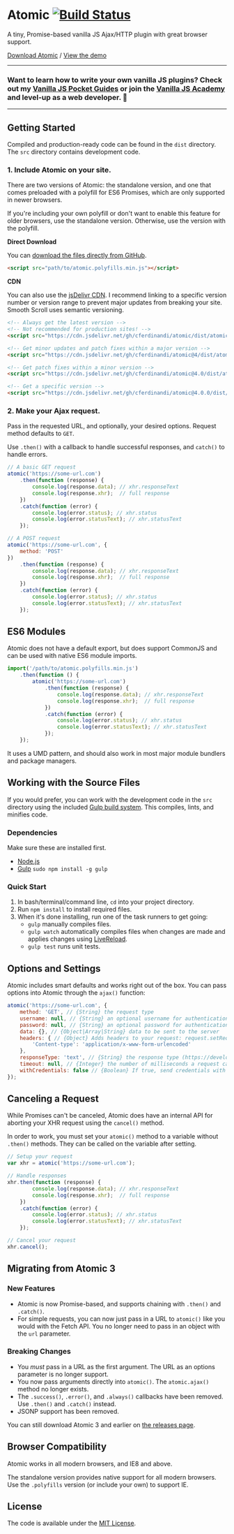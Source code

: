 # Atomic [![Build Status](https://travis-ci.org/cferdinandi/atomic.svg)](https://travis-ci.org/cferdinandi/atomic)

A tiny, Promise-based vanilla JS Ajax/HTTP plugin with great browser support.

[Download Atomic](https://github.com/cferdinandi/atomic/archive/master.zip) / [View the demo](http://cferdinandi.github.io/atomic/)


<hr>

### Want to learn how to write your own vanilla JS plugins? Check out my [Vanilla JS Pocket Guides](https://vanillajsguides.com/) or join the [Vanilla JS Academy](https://vanillajsacademy.com) and level-up as a web developer. 🚀

<hr>



## Getting Started

Compiled and production-ready code can be found in the `dist` directory. The `src` directory contains development code.

### 1. Include Atomic on your site.

There are two versions of Atomic: the standalone version, and one that comes preloaded with a polyfill for ES6 Promises, which are only supported in newer browsers.

If you're including your own polyfill or don't want to enable this feature for older browsers, use the standalone version. Otherwise, use the version with the polyfill.

**Direct Download**

You can [download the files directly from GitHub](https://github.com/cferdinandi/atomic/archive/master.zip).

```html
<script src="path/to/atomic.polyfills.min.js"></script>
```

**CDN**

You can also use the [jsDelivr CDN](https://cdn.jsdelivr.net/gh/cferdinandi/atomic/dist/). I recommend linking to a specific version number or version range to prevent major updates from breaking your site. Smooth Scroll uses semantic versioning.

```html
<!-- Always get the latest version -->
<!-- Not recommended for production sites! -->
<script src="https://cdn.jsdelivr.net/gh/cferdinandi/atomic/dist/atomic.polyfills.min.js"></script>

<!-- Get minor updates and patch fixes within a major version -->
<script src="https://cdn.jsdelivr.net/gh/cferdinandi/atomic@4/dist/atomic.polyfills.min.js"></script>

<!-- Get patch fixes within a minor version -->
<script src="https://cdn.jsdelivr.net/gh/cferdinandi/atomic@4.0/dist/atomic.polyfills.min.js"></script>

<!-- Get a specific version -->
<script src="https://cdn.jsdelivr.net/gh/cferdinandi/atomic@4.0.0/dist/atomic.polyfills.min.js"></script>
```

### 2. Make your Ajax request.

Pass in the requested URL, and optionally, your desired options. Request method defaults to `GET`.

Use `.then()` with a callback to handle successful responses, and `catch()` to handle errors.

```js
// A basic GET request
atomic('https://some-url.com')
	.then(function (response) {
		console.log(response.data); // xhr.responseText
		console.log(response.xhr);  // full response
	})
	.catch(function (error) {
		console.log(error.status); // xhr.status
		console.log(error.statusText); // xhr.statusText
	});

// A POST request
atomic('https://some-url.com', {
	method: 'POST'
})
	.then(function (response) {
		console.log(response.data); // xhr.responseText
		console.log(response.xhr);  // full response
	})
	.catch(function (error) {
		console.log(error.status); // xhr.status
		console.log(error.statusText); // xhr.statusText
	});
```



## ES6 Modules

Atomic does not have a default export, but does support CommonJS and can be used with native ES6 module imports.

```js
import('/path/to/atomic.polyfills.min.js')
	.then(function () {
		atomic('https://some-url.com')
			.then(function (response) {
				console.log(response.data); // xhr.responseText
				console.log(response.xhr);  // full response
			})
			.catch(function (error) {
				console.log(error.status); // xhr.status
				console.log(error.statusText); // xhr.statusText
			});
	});
```

It uses a UMD pattern, and should also work in most major module bundlers and package managers.



## Working with the Source Files

If you would prefer, you can work with the development code in the `src` directory using the included [Gulp build system](http://gulpjs.com/). This compiles, lints, and minifies code.

### Dependencies
Make sure these are installed first.

- [Node.js](http://nodejs.org)
- [Gulp](http://gulpjs.com) `sudo npm install -g gulp`

### Quick Start

1. In bash/terminal/command line, `cd` into your project directory.
2. Run `npm install` to install required files.
3. When it's done installing, run one of the task runners to get going:
	- `gulp` manually compiles files.
	- `gulp watch` automatically compiles files when changes are made and applies changes using [LiveReload](http://livereload.com/).
	- `gulp test` runs unit tests.



## Options and Settings

Atomic includes smart defaults and works right out of the box. You can pass options into Atomic through the `ajax()` function:

```js
atomic('https://some-url.com', {
	method: 'GET', // {String} the request type
	username: null, // {String} an optional username for authentication purposes
	password: null, // {String} an optional password for authentication purposes
	data: {}, // {Object|Array|String} data to be sent to the server
	headers: { // {Object} Adds headers to your request: request.setRequestHeader(key, value)
		'Content-type': 'application/x-www-form-urlencoded'
	},
	responseType: 'text', // {String} the response type (https://developer.mozilla.org/en-US/docs/Web/API/XMLHttpRequest/responseType)
	timeout: null, // {Integer} the number of milliseconds a request can take before automatically being terminated
	withCredentials: false // {Boolean} If true, send credentials with request (https://developer.mozilla.org/en-US/docs/Web/API/XMLHttpRequest/withCredentials)
});
```



## Canceling a Request

While Promises can't be canceled, Atomic does have an internal API for aborting your XHR request using the `cancel()` method.

In order to work, you must set your `atomic()` method to a variable without `.then()` methods. They can be called on the variable after setting.

```js
// Setup your request
var xhr = atomic('https://some-url.com');

// Handle responses
xhr.then(function (response) {
		console.log(response.data); // xhr.responseText
		console.log(response.xhr);  // full response
	})
	.catch(function (error) {
		console.log(error.status); // xhr.status
		console.log(error.statusText); // xhr.statusText
	});

// Cancel your request
xhr.cancel();
```



## Migrating from Atomic 3

### New Features

- Atomic is now Promise-based, and supports chaining with `.then()` and `.catch()`.
- For simple requests, you can now just pass in a URL to `atomic()` like you would with the Fetch API. You no longer need to pass in an object with the `url` parameter.

### Breaking Changes

- You *must* pass in a URL as the first argument. The URL as an options parameter is no longer support.
- You now pass arguments directly into `atomic()`. The `atomic.ajax()` method no longer exists.
- The `.success()`, `.error()`, and `.always()` callbacks have been removed. Use `.then()` and `.catch()` instead.
- JSONP support has been removed.

You can still download Atomic 3 and earlier on [the releases page](https://github.com/cferdinandi/atomic/releases).



## Browser Compatibility

Atomic works in all modern browsers, and IE8 and above.

The standalone version provides native support for all modern browsers. Use the `.polyfills` version (or include your own) to support IE.



## License

The code is available under the [MIT License](LICENSE.md).